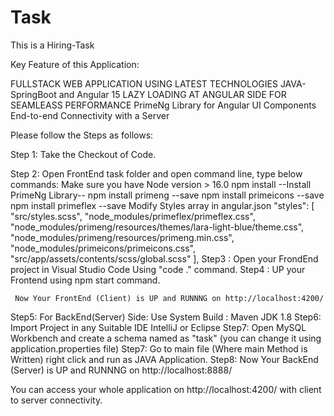 # Task
This is a Hiring-Task


Key Feature of this Application:
 
   FULLSTACK WEB APPLICATION USING LATEST TECHNOLOGIES JAVA-SpringBoot and Angular 15
   LAZY LOADING AT ANGULAR SIDE FOR SEAMLEASS PERFORMANCE
   PrimeNg Library for Angular UI Components
   End-to-end Connectivity with a Server


Please follow the Steps as follows:

Step 1: Take the Checkout of Code.

Step 2: Open FrontEnd task folder and open command line, type below commands:
        Make sure you have Node version > 16.0
        npm install
        --Install PrimeNg Library--
        npm install primeng --save
        npm install primeicons --save
        npm install primeflex --save
        Modify Styles array in angular.json
          "styles": [
              "src/styles.scss",
              "node_modules/primeflex/primeflex.css",
              "node_modules/primeng/resources/themes/lara-light-blue/theme.css",
              "node_modules/primeng/resources/primeng.min.css",
              "node_modules/primeicons/primeicons.css",
              "src/app/assets/contents/scss/global.scss"
            ],
Step3 : Open your FrondEnd project in Visual Studio Code Using "code ." command.
Step4 : UP your Frontend using npm start command.
     
     Now Your FrontEnd (Client) is UP and RUNNNG on http://localhost:4200/
     
Step5: For BackEnd(Server) Side:
       Use System Build : Maven
       JDK 1.8
Step6: Import Project in any Suitable IDE IntelliJ or Eclipse
Step7: Open MySQL Workbench and create a schema named as "task" (you can change it using application.properties file)
Step7: Go to main file (Where main Method is Written)
       right click and run as JAVA Application.
Step8: Now Your BackEnd (Server) is UP and RUNNNG on http://localhost:8888/

You can access your whole application on http://localhost:4200/ with client to server connectivity.
